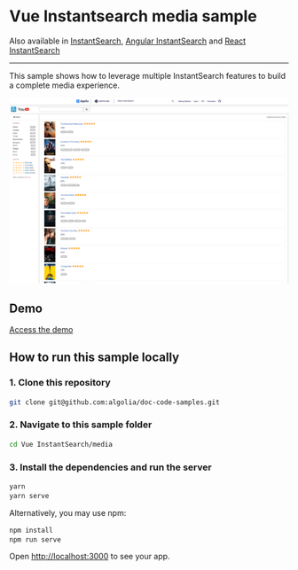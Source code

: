 # Vue Instantsearch media sample

Also available in [InstantSearch](../../InstantSearch.js/media/), [Angular InstantSearch](../../angular-instantsearch/media/) and [React InstantSearch](../../react-instantsearch/media/)

---

This sample shows how to leverage multiple InstantSearch features to build a complete media experience.

<p align="center"><img src="capture.png?raw=true" alt="A capture of the Algolia Vue InstantSearch media demo" /></p>

## Demo

[Access the demo](https://codesandbox.io/s/github/algolia/doc-code-samples/tree/master/vue-instantsearch/media)

## How to run this sample locally

### 1. Clone this repository

```sh
git clone git@github.com:algolia/doc-code-samples.git
```

### 2. Navigate to this sample folder

```sh
cd Vue InstantSearch/media
```

### 3. Install the dependencies and run the server

```sh
yarn
yarn serve
```

Alternatively, you may use npm:

```sh
npm install
npm run serve
```

Open <http://localhost:3000> to see your app.
